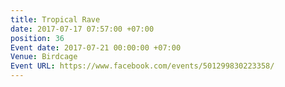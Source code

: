 ```yaml
---
title: Tropical Rave
date: 2017-07-17 07:57:00 +07:00
position: 36
Event date: 2017-07-21 00:00:00 +07:00
Venue: Birdcage
Event URL: https://www.facebook.com/events/501299830223358/
---
```


